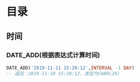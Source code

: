 # 目录

## 时间

### DATE_ADD(根据表达式计算时间)

``` sql
DATE_ADD('2019-11-11 15:20:12',INTERVAL -1 DAY)
-- 返回：2019-11-10 15:20:12，类型为CHAR(29)
```
